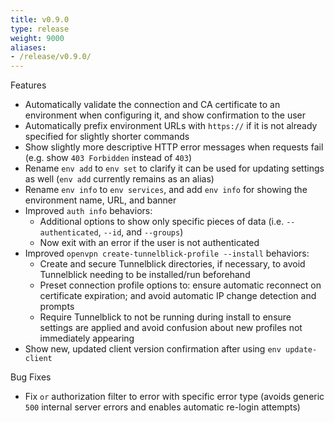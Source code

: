 ```yaml
---
title: v0.9.0
type: release
weight: 9000
aliases:
- /release/v0.9.0/
---
```


Features

 * Automatically validate the connection and CA certificate to an environment when configuring it, and show confirmation to the user
 * Automatically prefix environment URLs with `https://` if it is not already specified for slightly shorter commands
 * Show slightly more descriptive HTTP error messages when requests fail (e.g. show `403 Forbidden` instead of `403`)
 * Rename `env add` to `env set` to clarify it can be used for updating settings as well (`env add` currently remains as an alias)
 * Rename `env info` to `env services`, and add `env info` for showing the environment name, URL, and banner
 * Improved `auth info` behaviors:
   * Additional options to show only specific pieces of data (i.e. `--authenticated`, `--id`, and `--groups`)
   * Now exit with an error if the user is not authenticated
 * Improved `openvpn create-tunnelblick-profile --install` behaviors:
   * Create and secure Tunnelblick directories, if necessary, to avoid Tunnelblick needing to be installed/run beforehand
   * Preset connection profile options to: ensure automatic reconnect on certificate expiration; and avoid automatic IP change detection and prompts
   * Require Tunnelblick to not be running during install to ensure settings are applied and avoid confusion about new profiles not immediately appearing
 * Show new, updated client version confirmation after using `env update-client`

Bug Fixes

 * Fix `or` authorization filter to error with specific error type (avoids generic `500` internal server errors and enables automatic re-login attempts)
